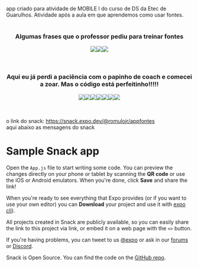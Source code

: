 app criado para atividade de MOBILE I do curso de DS da Etec de Guarulhos. Atividade após a aula em que aprendemos como usar fontes.
<br><br>
<div align="center">
  <h3>Algumas frases que o professor pediu para treinar fontes</h3>
  <img src="ImagensGit/1.png"><img src="ImagensGit/2.png"><img src="ImagensGit/3.png">
</div>
<br><br>
<div align="center">
  <h3>Aqui eu já perdi a paciência com o papinho de coach e comecei a zoar. Mas o código está perfeitinho!!!!!</h3>
  <img src="ImagensGit/4.png"><img src="ImagensGit/5.png"><img src="ImagensGit/6.png"><img src="ImagensGit/7.png"><img src="ImagensGit/8.png"><img src="ImagensGit/9.png"><img src="ImagensGit/10.png">
</div>
<br><br>

o link do snack: https://snack.expo.dev/@romulojr/appfontes
<br>
aqui abaixo as mensagens do snack
# Sample Snack app

Open the `App.js` file to start writing some code. You can preview the changes directly on your phone or tablet by scanning the **QR code** or use the iOS or Android emulators. When you're done, click **Save** and share the link!

When you're ready to see everything that Expo provides (or if you want to use your own editor) you can **Download** your project and use it with [expo cli](https://docs.expo.dev/get-started/installation/#expo-cli)).

All projects created in Snack are publicly available, so you can easily share the link to this project via link, or embed it on a web page with the `<>` button.

If you're having problems, you can tweet to us [@expo](https://twitter.com/expo) or ask in our [forums](https://forums.expo.dev/c/expo-dev-tools/61) or [Discord](https://chat.expo.dev/).

Snack is Open Source. You can find the code on the [GitHub repo](https://github.com/expo/snack).
